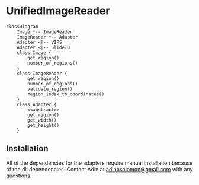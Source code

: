 # UnifiedImageReader

```mermaid
classDiagram
    Image *-- ImageReader
    ImageReader *-- Adapter
    Adapter <|-- VIPS
    Adapter <|-- SlideIO
    class Image {
        get_region()
        number_of_regions()
    }
    class ImageReader {
        get_region()
        number_of_regions()
        validate_region()
        region_index_to_coordinates()
    }
    class Adapter {
        <<abstract>>
        get_region()
        get_width()
        get_height()
    }
```

## Installation

All of the dependencies for the adapters require manual installation because of the dll dependencies. Contact Adin at adinbsolomon@gmail.com with any questions.
